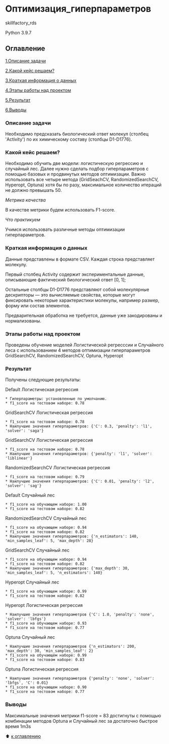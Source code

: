 # Оптимизация_гиперпараметров

skillfactory_rds

Python 3.9.7

## Оглавление

[1.Описание задачи](https://github.com/PavelNovikov888/practical_work/tree/master/%D0%9E%D0%BF%D1%82%D0%B8%D0%BC%D0%B8%D0%B7%D0%B0%D1%86%D0%B8%D1%8F_%D0%B3%D0%B8%D0%BF%D0%B5%D1%80%D0%BF%D0%B0%D1%80%D0%B0%D0%BC%D0%B5%D1%82%D1%80%D0%BE%D0%B2#%D0%BE%D0%BF%D0%B8%D1%81%D0%B0%D0%BD%D0%B8%D0%B5-%D0%BF%D1%80%D0%BE%D0%B5%D0%BA%D1%82%D0%B0)

[2.Какой кейс решаем?](https://github.com/PavelNovikov888/practical_work/tree/master/%D0%9E%D0%BF%D1%82%D0%B8%D0%BC%D0%B8%D0%B7%D0%B0%D1%86%D0%B8%D1%8F_%D0%B3%D0%B8%D0%BF%D0%B5%D1%80%D0%BF%D0%B0%D1%80%D0%B0%D0%BC%D0%B5%D1%82%D1%80%D0%BE%D0%B2#%D0%BA%D0%B0%D0%BA%D0%BE%D0%B9-%D0%BA%D0%B5%D0%B9%D1%81-%D1%80%D0%B5%D1%88%D0%B0%D0%B5%D0%BC)

[3.Краткая информация о данных](https://github.com/PavelNovikov888/practical_work/tree/master/%D0%9E%D0%BF%D1%82%D0%B8%D0%BC%D0%B8%D0%B7%D0%B0%D1%86%D0%B8%D1%8F_%D0%B3%D0%B8%D0%BF%D0%B5%D1%80%D0%BF%D0%B0%D1%80%D0%B0%D0%BC%D0%B5%D1%82%D1%80%D0%BE%D0%B2#%D0%BA%D1%80%D0%B0%D1%82%D0%BA%D0%B0%D1%8F-%D0%B8%D0%BD%D1%84%D0%BE%D1%80%D0%BC%D0%B0%D1%86%D0%B8%D1%8F-%D0%BE-%D0%B4%D0%B0%D0%BD%D0%BD%D1%8B%D1%85)

[4.Этапы работы над проектом](https://github.com/PavelNovikov888/practical_work/tree/master/%D0%9E%D0%BF%D1%82%D0%B8%D0%BC%D0%B8%D0%B7%D0%B0%D1%86%D0%B8%D1%8F_%D0%B3%D0%B8%D0%BF%D0%B5%D1%80%D0%BF%D0%B0%D1%80%D0%B0%D0%BC%D0%B5%D1%82%D1%80%D0%BE%D0%B2#%D1%8D%D1%82%D0%B0%D0%BF%D1%8B-%D1%80%D0%B0%D0%B1%D0%BE%D1%82%D1%8B-%D0%BD%D0%B0%D0%B4-%D0%BF%D1%80%D0%BE%D0%B5%D0%BA%D1%82%D0%BE%D0%BC) 

[5.Результат](https://github.com/PavelNovikov888/practical_work/tree/master/%D0%9E%D0%BF%D1%82%D0%B8%D0%BC%D0%B8%D0%B7%D0%B0%D1%86%D0%B8%D1%8F_%D0%B3%D0%B8%D0%BF%D0%B5%D1%80%D0%BF%D0%B0%D1%80%D0%B0%D0%BC%D0%B5%D1%82%D1%80%D0%BE%D0%B2#%D1%80%D0%B5%D0%B7%D1%83%D0%BB%D1%8C%D1%82%D0%B0%D1%82)

[6.Выводы](https://github.com/PavelNovikov888/practical_work/tree/master/%D0%9E%D0%BF%D1%82%D0%B8%D0%BC%D0%B8%D0%B7%D0%B0%D1%86%D0%B8%D1%8F_%D0%B3%D0%B8%D0%BF%D0%B5%D1%80%D0%BF%D0%B0%D1%80%D0%B0%D0%BC%D0%B5%D1%82%D1%80%D0%BE%D0%B2#%D0%B2%D1%8B%D0%B2%D0%BE%D0%B4%D1%8B)


### Описание задачи

Необходимо предсказать биологический ответ молекул (столбец 'Activity') по их химическому составу (столбцы D1-D1776).


### Какой кейс решаем?

Необходимо обучить две модели: логистическую регрессию и случайный лес. Далее нужно сделать подбор гиперпараметров с помощью базовых и продвинутых методов оптимизации. Важно использовать все четыре метода (GridSeachCV, RandomizedSearchCV, Hyperopt, Optuna) хотя бы по разу, максимальное количество итераций не должно превышать 50.

*Метрика качества*

В качестве метрики будем использовать F1-score.

*Что практикуем*

Учимся использовать различные методы оптимизации гиперпараметров.

### Краткая информация о данных

Данные представлены в формате CSV. Каждая строка представляет молекулу.

Первый столбец Activity содержит экспериментальные данные, описывающие фактический биологический ответ [0, 1];

Остальные столбцы D1-D1776 представляют собой молекулярные дескрипторы — это вычисляемые свойства, которые могут фиксировать некоторые характеристики молекулы, например размер, форму или состав элементов.

Предварительная обработка не требуется, данные уже закодированы и нормализованы.

### Этапы работы над проектом
Проведены обучение моделей Логистической регресссии и Случайного леса
с использованием 4 методов оптимизации гиперпараметров GridSearchCV, RandomizedSearchCV, Optuna, Hyperopt

### Результат

Получены следующие результаты:

Default Логистическая регрессия

    * Гиперпараметры: установленные по умолчанию.
    * f1_score на тестовом наборе: 0.78
    
GridSearchCV Логистическая регрессия

    * f1_score на тестовом наборе: 0.78
    * Наилучшие значения гиперпараметров: {'C': 0.3, 'penalty': 'l1', 'solver': 'saga'}
GridSearchCV Логистическая регрессия

    * f1_score на тестовом наборе: 0.78
    * Наилучшие значения гиперпараметров: {'penalty': 'l1', 'solver': 'liblinear'}
RandomizedSearchCV Логистическая регрессия

    * f1_score на тестовом наборе: 0.79
    * Наилучшие значения гиперпараметров: {'C': 0.01, 'penalty': 'l2', 'solver': 'sag'}
Default Случайный лес

    * f1_score на обучающем наборе: 1.00
    * f1_score на тестовом наборе: 0.82
RandomizedSearchCV Случайный лес

    * f1_score на обучающем наборе: 0.94
    * f1_score на тестовом наборе: 0.82
    * Наилучшие значения гиперпараметров: {'n_estimators': 140, 'min_samples_leaf': 5, 'max_depth': 28}
GridSearchCV Случайный лес

    * f1_score на обучающем наборе: 0.94
    * f1_score на тестовом наборе: 0.82
    * Наилучшие значения гиперпараметров: {'max_depth': 30, 'min_samples_leaf': 5, 'n_estimators': 140}
Hyperopt Случайный лес

    * f1_score на обучающем наборе: 0.99
    * f1_score на тестовом наборе: 0.82
Hyperopt Логистическая регрессия

    * Наилучшие значения гиперпараметров {'C': 1.0, 'penalty': 'none', 'solver': 'lbfgs'}
    * f1_score на обучающем наборе: 0.93
    * f1_score на тестовом наборе: 0.77
Optuna Случайный лес

    * Наилучшие значения гиперпараметров {'n_estimators': 200, 'max_depth': 30, 'min_samples_leaf': 2}
    * f1_score на обучающем наборе: 0.99
    * f1_score на тестовом наборе: 0.83
Optuna Логистическая регрессия

    * Наилучшие значения гиперпараметров {'penalty': 'none', 'solver': 'lbfgs', 'C': 0.01}
    * f1_score на обучающем наборе: 0.90
    * f1_score на тестовом наборе: 0.77

### Выводы

Максимальные значения метрики f1-score = 83 достигнуты с помощью комбинации методов Optuna и Случайный лес за достаточно быстрое время 1m3s

:arrow_up: [к оглавлению](https://github.com/PavelNovikov888/practical_work/tree/master/%D0%9E%D0%BF%D1%82%D0%B8%D0%BC%D0%B8%D0%B7%D0%B0%D1%86%D0%B8%D1%8F_%D0%B3%D0%B8%D0%BF%D0%B5%D1%80%D0%BF%D0%B0%D1%80%D0%B0%D0%BC%D0%B5%D1%82%D1%80%D0%BE%D0%B2#%D0%BE%D0%B3%D0%BB%D0%B0%D0%B2%D0%BB%D0%B5%D0%BD%D0%B8%D0%B5)
